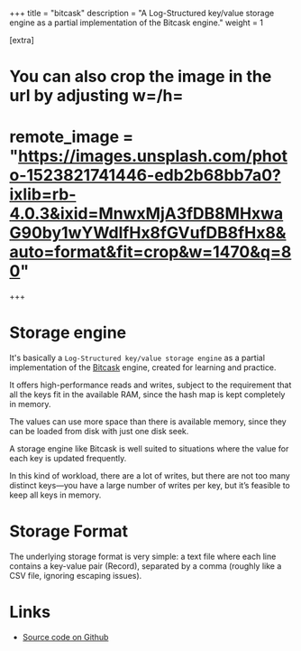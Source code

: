+++
title = "bitcask"
description = "A Log-Structured key/value storage engine as a partial implementation of the Bitcask engine."
weight = 1

[extra]
# You can also crop the image in the url by adjusting w=/h=
# remote_image = "https://images.unsplash.com/photo-1523821741446-edb2b68bb7a0?ixlib=rb-4.0.3&ixid=MnwxMjA3fDB8MHxwaG90by1wYWdlfHx8fGVufDB8fHx8&auto=format&fit=crop&w=1470&q=80"
+++

# Storage engine

It's basically a `Log-Structured key/value storage engine` as a partial implementation of the <a href="https://docs.riak.com/riak/kv/2.2.3/setup/planning/backend/bitcask/index.html" target="_blank">Bitcask</a> engine, created for learning and practice.

It offers high-performance reads and writes, subject to the requirement that all the keys fit in the available RAM, since the hash map is kept completely in memory.

The values can use more space than there is available memory, since they can be loaded from disk with just one disk seek.

A storage engine like Bitcask is well suited to situations where the value for each key is updated frequently.

In this kind of workload, there are a lot of writes, but there are not too many distinct keys—you have a large number of writes per key, but it’s feasible to keep all keys in memory.

# Storage Format

The underlying storage format is very simple: a text file where each line contains a key-value pair (Record), separated by a comma (roughly like a CSV file, ignoring escaping issues).

# Links

- <a href="https://github.com/mohamedeliwa/bitcask" target="_blank">Source code on Github</a>
<!-- - <a href="#" target="_blank">Posts written for this project</a> -->

<br />
<br />
<br />

